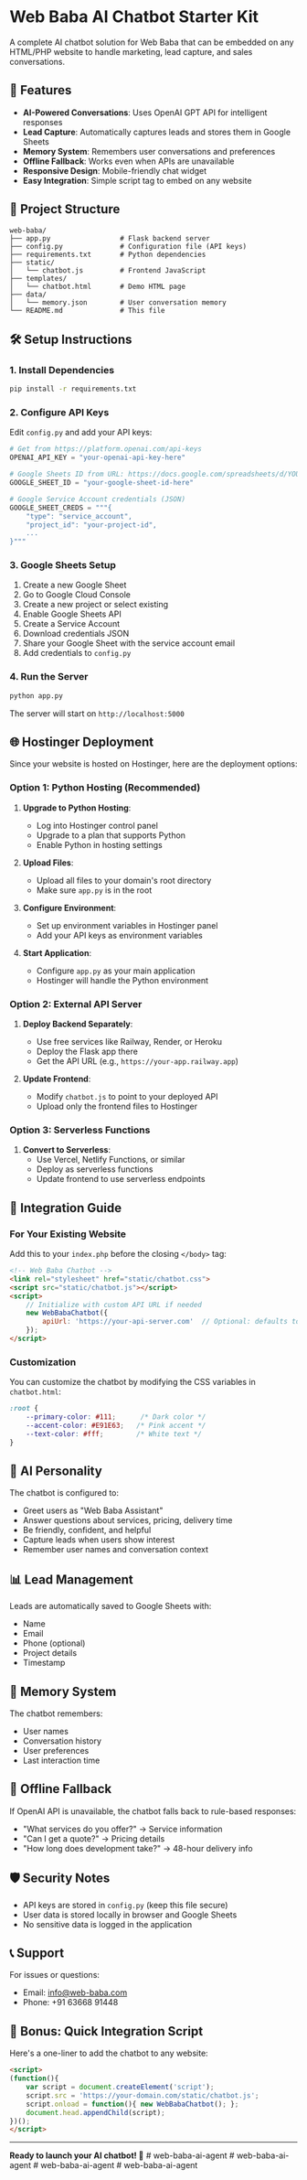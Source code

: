 # Web Baba AI Chatbot Starter Kit

A complete AI chatbot solution for Web Baba that can be embedded on any HTML/PHP website to handle marketing, lead capture, and sales conversations.

## 🚀 Features

- **AI-Powered Conversations**: Uses OpenAI GPT API for intelligent responses
- **Lead Capture**: Automatically captures leads and stores them in Google Sheets
- **Memory System**: Remembers user conversations and preferences
- **Offline Fallback**: Works even when APIs are unavailable
- **Responsive Design**: Mobile-friendly chat widget
- **Easy Integration**: Simple script tag to embed on any website

## 📁 Project Structure

```
web-baba/
├── app.py                 # Flask backend server
├── config.py              # Configuration file (API keys)
├── requirements.txt       # Python dependencies
├── static/
│   └── chatbot.js         # Frontend JavaScript
├── templates/
│   └── chatbot.html       # Demo HTML page
├── data/
│   └── memory.json        # User conversation memory
└── README.md              # This file
```

## 🛠️ Setup Instructions

### 1. Install Dependencies

```bash
pip install -r requirements.txt
```

### 2. Configure API Keys

Edit `config.py` and add your API keys:

```python
# Get from https://platform.openai.com/api-keys
OPENAI_API_KEY = "your-openai-api-key-here"

# Google Sheets ID from URL: https://docs.google.com/spreadsheets/d/YOUR_SHEET_ID/edit
GOOGLE_SHEET_ID = "your-google-sheet-id-here"

# Google Service Account credentials (JSON)
GOOGLE_SHEET_CREDS = """{
    "type": "service_account",
    "project_id": "your-project-id",
    ...
}"""
```

### 3. Google Sheets Setup

1. Create a new Google Sheet
2. Go to Google Cloud Console
3. Create a new project or select existing
4. Enable Google Sheets API
5. Create a Service Account
6. Download credentials JSON
7. Share your Google Sheet with the service account email
8. Add credentials to `config.py`

### 4. Run the Server

```bash
python app.py
```

The server will start on `http://localhost:5000`

## 🌐 Hostinger Deployment

Since your website is hosted on Hostinger, here are the deployment options:

### Option 1: Python Hosting (Recommended)

1. **Upgrade to Python Hosting**:
   - Log into Hostinger control panel
   - Upgrade to a plan that supports Python
   - Enable Python in hosting settings

2. **Upload Files**:
   - Upload all files to your domain's root directory
   - Make sure `app.py` is in the root

3. **Configure Environment**:
   - Set up environment variables in Hostinger panel
   - Add your API keys as environment variables

4. **Start Application**:
   - Configure `app.py` as your main application
   - Hostinger will handle the Python environment

### Option 2: External API Server

1. **Deploy Backend Separately**:
   - Use free services like Railway, Render, or Heroku
   - Deploy the Flask app there
   - Get the API URL (e.g., `https://your-app.railway.app`)

2. **Update Frontend**:
   - Modify `chatbot.js` to point to your deployed API
   - Upload only the frontend files to Hostinger

### Option 3: Serverless Functions

1. **Convert to Serverless**:
   - Use Vercel, Netlify Functions, or similar
   - Deploy as serverless functions
   - Update frontend to use serverless endpoints

## 🔧 Integration Guide

### For Your Existing Website

Add this to your `index.php` before the closing `</body>` tag:

```html
<!-- Web Baba Chatbot -->
<link rel="stylesheet" href="static/chatbot.css">
<script src="static/chatbot.js"></script>
<script>
    // Initialize with custom API URL if needed
    new WebBabaChatbot({
        apiUrl: 'https://your-api-server.com'  // Optional: defaults to localhost:5000
    });
</script>
```

### Customization

You can customize the chatbot by modifying the CSS variables in `chatbot.html`:

```css
:root {
    --primary-color: #111;      /* Dark color */
    --accent-color: #E91E63;   /* Pink accent */
    --text-color: #fff;        /* White text */
}
```

## 🎯 AI Personality

The chatbot is configured to:
- Greet users as "Web Baba Assistant"
- Answer questions about services, pricing, delivery time
- Be friendly, confident, and helpful
- Capture leads when users show interest
- Remember user names and conversation context

## 📊 Lead Management

Leads are automatically saved to Google Sheets with:
- Name
- Email
- Phone (optional)
- Project details
- Timestamp

## 🔄 Memory System

The chatbot remembers:
- User names
- Conversation history
- User preferences
- Last interaction time

## 🚨 Offline Fallback

If OpenAI API is unavailable, the chatbot falls back to rule-based responses:
- "What services do you offer?" → Service information
- "Can I get a quote?" → Pricing details
- "How long does development take?" → 48-hour delivery info

## 🛡️ Security Notes

- API keys are stored in `config.py` (keep this file secure)
- User data is stored locally in browser and Google Sheets
- No sensitive data is logged in the application

## 📞 Support

For issues or questions:
- Email: info@web-baba.com
- Phone: +91 63668 91448

## 🎁 Bonus: Quick Integration Script

Here's a one-liner to add the chatbot to any website:

```html
<script>
(function(){
    var script = document.createElement('script');
    script.src = 'https://your-domain.com/static/chatbot.js';
    script.onload = function(){ new WebBabaChatbot(); };
    document.head.appendChild(script);
})();
</script>
```

---

**Ready to launch your AI chatbot! 🚀**
#   w e b - b a b a - a i - a g e n t  
 #   w e b - b a b a - a i - a g e n t  
 #   w e b - b a b a - a i - a g e n t  
 #   w e b - b a b a - a i - a g e n t  
 